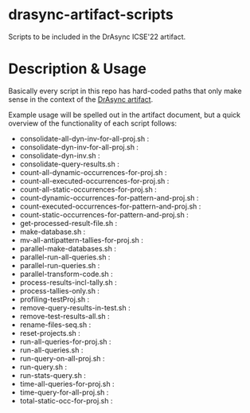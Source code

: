 # drasync-artifact-scripts

Scripts to be included in the DrAsync ICSE'22 artifact.

# Description & Usage

Basically every script in this repo has hard-coded paths that only make sense in the context of the [DrAsync artifact](https://github.com/reallyTG/drasync-artifact).

Example usage will be spelled out in the artifact document, but a quick overview of the functionality of each script follows:

 - consolidate-all-dyn-inv-for-all-proj.sh : <description>
 - consolidate-dyn-inv-for-all-proj.sh : <description>
 - consolidate-dyn-inv.sh : <description>
 - consolidate-query-results.sh : <description>
 - count-all-dynamic-occurrences-for-proj.sh : <description>
 - count-all-executed-occurrences-for-proj.sh : <description>
 - count-all-static-occurrences-for-proj.sh : <description>
 - count-dynamic-occurrences-for-pattern-and-proj.sh : <description>
 - count-executed-occurrences-for-pattern-and-proj.sh : <description>
 - count-static-occurrences-for-pattern-and-proj.sh : <description>
 - get-processed-result-file.sh : <description>
 - make-database.sh : <description>
 - mv-all-antipattern-tallies-for-proj.sh : <description>
 - parallel-make-databases.sh : <description>
 - parallel-run-all-queries.sh : <description>
 - parallel-run-queries.sh : <description>
 - parallel-transform-code.sh : <description>
 - process-results-incl-tally.sh : <description>
 - process-tallies-only.sh : <description>
 - profiling-testProj.sh : <description>
 - remove-query-results-in-test.sh : <description>
 - remove-test-results-all.sh : <description>
 - rename-files-seq.sh : <description>
 - reset-projects.sh : <description>
 - run-all-queries-for-proj.sh : <description>
 - run-all-queries.sh : <description>
 - run-query-on-all-proj.sh : <description>
 - run-query.sh : <description>
 - run-stats-query.sh : <description>
 - time-all-queries-for-proj.sh : <description>
 - time-query-for-all-proj.sh : <description>
 - total-static-occ-for-proj.sh : <description>

